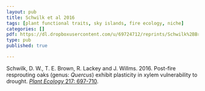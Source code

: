 ```yaml
---
layout: pub
title: Schwilk et al 2016
tags: [plant functional traits, sky islands, fire ecology, niche]
categories: []
pdf: https://dl.dropboxusercontent.com/u/69724712/reprints/Schwilk%2BBrown%2Betal-2016.pdf
type: pub
published: true

---
```


Schwilk, D. W., T. E. Brown, R. Lackey and J. Willms. 2016. Post-fire resprouting oaks (genus: *Quercus*) exhibit plasticity in xylem vulnerability to drought. [*Plant Ecology* 217: 697-710](http://link.springer.com/article/10.1007/s11258-016-0568-y).
